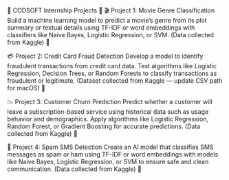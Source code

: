 📌 CODSOFT Internship Projects 🚀
🎬 Project 1: Movie Genre Classification
Build a machine learning model to predict a movie’s genre from its plot summary or textual details using TF-IDF or word embeddings with classifiers like Naive Bayes, Logistic Regression, or SVM. (Data collected from Kaggle) 📂

💳 Project 2: Credit Card Fraud Detection
Develop a model to identify fraudulent transactions from credit card data. Test algorithms like Logistic Regression, Decision Trees, or Random Forests to classify transactions as fraudulent or legitimate. (Dataset collected from Kaggle — update CSV path for macOS) 📂

📉 Project 3: Customer Churn Prediction
Predict whether a customer will leave a subscription-based service using historical data such as usage behavior and demographics. Apply algorithms like Logistic Regression, Random Forest, or Gradient Boosting for accurate predictions. (Data collected from Kaggle) 📂

📲 Project 4: Spam SMS Detection
Create an AI model that classifies SMS messages as spam or ham using TF-IDF or word embeddings with models like Naive Bayes, Logistic Regression, or SVM to ensure safe and clean communication. (Data collected from Kaggle) 📂
